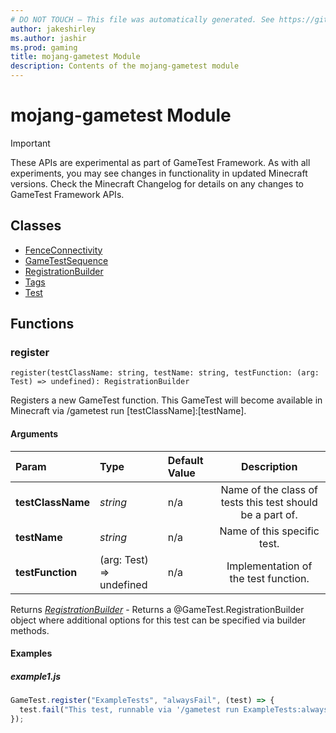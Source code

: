 ```yaml
---
# DO NOT TOUCH — This file was automatically generated. See https://github.com/Mojang/MinecraftScriptingApiDocsGenerator to modify descriptions, examples, etc.
author: jakeshirley
ms.author: jashir
ms.prod: gaming
title: mojang-gametest Module
description: Contents of the mojang-gametest module
---
```

# mojang-gametest Module
>[!IMPORTANT]
>These APIs are experimental as part of GameTest Framework. As with all experiments, you may see changes in functionality in updated Minecraft versions. Check the Minecraft Changelog for details on any changes to GameTest Framework APIs.


## Classes
- [FenceConnectivity](FenceConnectivity.md)
- [GameTestSequence](GameTestSequence.md)
- [RegistrationBuilder](RegistrationBuilder.md)
- [Tags](Tags.md)
- [Test](Test.md)

## Functions
### **register**
`
register(testClassName: string, testName: string, testFunction: (arg: Test) => undefined): RegistrationBuilder
`

Registers a new GameTest function. This GameTest will become available in Minecraft via /gametest run [testClassName]:[testName].
#### Arguments
| Param | Type | Default Value | Description |
| :--- | :--- | :--- | :---: |
| **testClassName** | *string* | n/a | Name of the class of tests this test should be a part of. |
| **testName** | *string* | n/a | Name of this specific test. |
| **testFunction** | (arg: Test) => undefined | n/a | Implementation of the test function. |

Returns [*RegistrationBuilder*](RegistrationBuilder.md) - Returns a @GameTest.RegistrationBuilder object where additional options for this test can be specified via builder methods.


#### Examples
##### ***example1.js***
```javascript
GameTest.register("ExampleTests", "alwaysFail", (test) => {
  test.fail("This test, runnable via '/gametest run ExampleTests:alwaysFail', will always fail");
});

```



